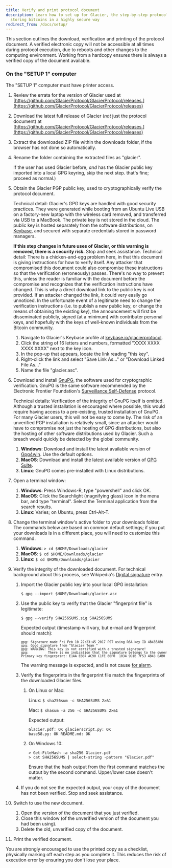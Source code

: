 ```yaml
---
title: Verify and print protocol document
description: Learn how to set up for Glacier, the step-by-step protocol for
  storing bitcoins in a highly secure way
redirect_from: /docs/setup/
---
```


This section outlines the download, verification and printing of the
protocol document. A verified electronic copy will not be accessible at all times
during protocol execution, due to reboots and other changes to the computing
environment. Working from a hardcopy ensures there is always a verified copy of
the document available.

### On the "SETUP 1" computer

The "SETUP 1" computer must have printer access.

1. Review the errata for the version of Glacier used at
[https://github.com/GlacierProtocol/GlacierProtocol/releases.](https://github.com/GlacierProtocol/GlacierProtocol/releases)
2. Download the latest full release of Glacier (*not* just the protocol document)
at [https://github.com/GlacierProtocol/GlacierProtocol/releases.](https://github.com/GlacierProtocol/GlacierProtocol/releases)
3. Extract the downloaded ZIP file within the downloads folder, if the browser has not done so automatically.
4. Rename the folder containing the extracted files as "glacier".

    If the user has used Glacier before, *and* has the Glacier public key imported into a local GPG keyring, skip the next step.
that's fine; proceed as normal.)
5. Obtain the Glacier PGP public key, used to cryptographically verify the protocol document.

    Technical detail: Glacier's GPG keys are handled with good security practices.
    They were generated while booting from an Ubuntu Live USB on a factory-new laptop
    with the wireless card removed, and transferred via USB to a MacBook. The private
    key is not stored in the cloud. The public key is hosted separately from the
    software distributions, on [Keybase](https://keybase.io/), and secured with separate credentials stored
    in password managers.

   **If this step changes in future uses of Glacier, or this warning is removed, there is a security risk.**
   Stop and seek assistance.
    Technical detail: There is a chicken-and-egg problem here, in that this document
    is giving instructions for how to verify itself. Any attacker that compromised
    this document could also compromise these instructions so that the verification
    (erroneously) passes. There's no way to prevent this, unless the reader is familiar
    with the document before the compromise and recognizes that the verification
    instructions have changed. This is why a direct download link to the public key 
    is not provided. If an attacker changed the link, it could very easily go unnoticed.
    In the unfortunate event of a legitimate need to change the verification
    instructions (i.e. to publish a new public key, or change the means of obtaining
    the existing key), the announcement will first be disseminated publicly, signed (at a
    minimum) with contributer personal keys, and hopefully with the keys of well-known
    individuals from the Bitcoin community.

    1. Navigate to Glacier's Keybase profile at [keybase.io/glacierprotocol](https://keybase.io/glacierprotocol).
    2. Click the string of 16 letters and numbers, formatted "XXXX XXXX XXXX XXXX" next to the key icon.
    3. In the pop-up that appears, locate the link reading "this key".
    3. Right-click the link and select "Save Link As..." or "Download Linked File
    As..."
    5. Name the file "glacier.asc".

6. Download and install [GnuPG](https://gnupg.org/), the software used for cryptographic
verification. GnuPG is the same software recommended by the Electronic Frontier
Foundation's [Surveillance Self-Defense](https://ssd.eff.org/en/about-surveillance-self-defense)
protocol.

    Technical details: Verification of the integrity of GnuPG itself is omitted.
    Although a trusted installation is encouraged where possible, this
    would require having access to a pre-existing, trusted installation of GnuPG.
    For many Glacier users, this will not be easy to come by. The risk of an 
    unverified PGP installation is relatively small, since an attacker would have
    to compromise not just the hosting of GPG distributions, but also the hosting
    of other software distributions used by Glacier. Such a breach would
    quickly be detected by the global community.

    1. **Windows**: Download and install the latest available version of
    [Gpg4win](https://www.gpg4win.org/). Use the default
    options.
    2. **MacOS**: Download and install the latest available version of
    [GPG Suite](https://gpgtools.org/).
    3. **Linux**: GnuPG comes pre-installed with Linux distributions.

9. Open a terminal window:

    1. **Windows**: Press Windows-R, type "powershell" and click OK.
    2. **MacOS**: Click the Searchlight (magnifying glass) icon in the menu bar, and
    type "terminal". Select the Terminal application from the search results.
    3. **Linux**: Varies; on Ubuntu, press Ctrl-Alt-T.

10. Change the terminal window's active folder to your downloads folder. The
commands below are based on common default settings; if you put your downloads
is in a different place, you will need to customize this command.

    1. **Windows**:  `> cd $HOME/Downloads/glacier`
    2. **MacOS**:  `$ cd $HOME/Downloads/glacier`
    3. **Linux**: `$ cd $HOME/Downloads/glacier`

9. Verify the integrity of the downloaded document. For technical background about
this process, see Wikipedia's [Digital signature](https://en.wikipedia.org/wiki/Digital_signature)
entry.


    1. Import the Glacier public key into your local GPG installation:
       ```
       $ gpg --import $HOME/Downloads/glacier.asc
       ```

    2. Use the public key to verify that the Glacier "fingerprint file" is legitimate:
       ```
       $ gpg --verify SHA256SUMS.sig SHA256SUMS
       ```
       Expected output (timestamp will vary, but e-mail and fingerprint should match):
       <pre>
       <span style="font-size: 10px;">gpg: Signature made Fri Feb 10 22:23:45 2017 PST using RSA key ID 4B43EAB0
       gpg: Good signature from "Glacier Team <contact@glacierprotocol.org>"
       gpg: WARNING: This key is not certified with a trusted signature!
       gpg:          There is no indication that the signature belongs to the owner.
       Primary key fingerprint: E1AA EBB7 AC90 C1FE 80F0  1034 9D1B 7F53 4B43 EAB0</span>
       </pre>
       The warning message is expected, and is not cause
       <a href="#" class="popovers" data-toggle="popover" data-placement="top" title=""
       data-content="
       Technical details:
       GPG was designed on the premise that public keys would be
       verified as actually belonging to their owners  -- either directly, by receiving
       a key face-to-face from someone known to you, or indirectly, via cryptographic
       signature by someone whose public key you've already verified. The warning
       message merely indicates that you have done neither of these verifications for
       Glacier's public key.
       This is standard practice with software distribution,
       even for major software packages like Ubuntu.
       Although you do not have the opportunity to personally
       verify Glacier's public key came from the Glacier team, you can nonetheless have
       some degree of trust in the validity of the key, to the extent you trust it was
       generated and is hosted in a secure manner, and that someone in the community
       may have noticed and raised an alarm if it were surreptitiously changed by an
       attacker.
      ">for alarm</a>.
    3. Verify the fingerprints in the fingerprint file match the fingerprints of the
    downloaded Glacier files.

        1. On Linux or Mac:

            Linux: `$ sha256sum -c SHA256SUMS 2>&1`

            Mac: `$ shasum -a 256 -c SHA256SUMS 2>&1`

            Expected output:
            ```
            Glacier.pdf: OK glacierscript.py: OK
            base58.py: OK README.md: OK
            ```

        2. On Windows 10:

            ```
            > Get-FileHash -a sha256 Glacier.pdf
            > cat SHA256SUMS | select-string -pattern "Glacier.pdf"
            ```
            Ensure that the hash output from the first command matches the output by the
            second command. Upper/lower case doesn't matter.

    4. If you do not see the expected output, your copy of the document has not been verified. Stop and seek assistance.

12. Switch to use the new document.

    1. Open the version of the document that you just verified.
    2. Close this window (of the unverified version of the document you had been
    using).
    3. Delete the old, unverified copy of the document.

13. Print the verified document.

You are strongly encouraged to use the printed copy as a checklist, physically
marking off each step as you complete it. This reduces the risk of execution
error by ensuring you don't lose your place.
